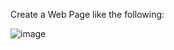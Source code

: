 Create a Web Page like the following:

![image](https://github.com/nsinorov/SoftUniMainPath/assets/45227327/5c5c1a85-924a-4022-b3af-2d4e0e1b1474)

